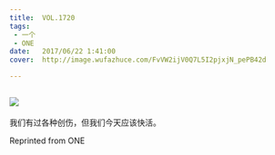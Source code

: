 ```yaml
---
title:	VOL.1720
tags:
 - 一个
 - ONE
date:	2017/06/22 1:41:00
cover:	http://image.wufazhuce.com/FvVW2ijV0Q7L5I2pjxjN_pePB42d

---
```

![](http://image.wufazhuce.com/FvVW2ijV0Q7L5I2pjxjN_pePB42d)
---

我们有过各种创伤，但我们今天应该快活。
 
Reprinted from ONE
